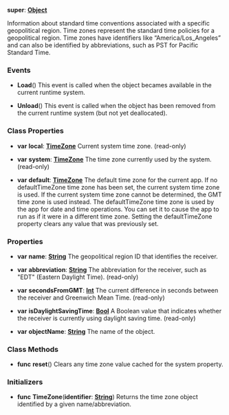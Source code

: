 **super**: **[Object](../gravity/object.md.md)**

Information about standard time conventions associated with a specific geopolitical region. Time zones represent the standard time policies for a geopolitical region. Time zones have identifiers like “America/Los_Angeles” and can also be identified by abbreviations, such as PST for Pacific Standard Time.

### Events

* **Load**()
This event is called when the object becames available in the current runtime system.

* **Unload**()
This event is called when the object has been removed from the current runtime system (but not yet deallocated).



### Class Properties

* **var** **local**: **[TimeZone](TimeZone.md)**
Current system time zone. \(read-only\)

* **var** **system**: **[TimeZone](TimeZone.md)**
The time zone currently used by the system. \(read-only\)

* **var** **default**: **[TimeZone](TimeZone.md)**
The default time zone for the current app. If no defaultTimeZone time zone has been set, the current system time zone is used. If the current system time zone cannot be determined, the GMT time zone is used instead. The defaultTimeZone time zone is used by the app for date and time operations. You can set it to cause the app to run as if it were in a different time zone. Setting the defaultTimeZone property clears any value that was previously set.



### Properties

* **var** **name**: **[String](../gravity/string.md)**
The geopolitical region ID that identifies the receiver.

* **var** **abbreviation**: **[String](../gravity/string.md)**
The abbreviation for the receiver, such as "EDT" (Eastern Daylight Time). \(read-only\)

* **var** **secondsFromGMT**: **[Int](../gravity/int.md)**
The current difference in seconds between the receiver and Greenwich Mean Time. \(read-only\)

* **var** **isDaylightSavingTime**: **[Bool](../gravity/bool.md)**
A Boolean value that indicates whether the receiver is currently using daylight saving time. \(read-only\)

* **var** **objectName**: **[String](../gravity/string.md)**
The name of the object.



### Class Methods

* **func** **reset**()
Clears any time zone value cached for the system property.



### Initializers

* **func** **TimeZone**(**identifier**: **[String](../gravity/string.md)**)
Returns the time zone object identified by a given name/abbreviation.





